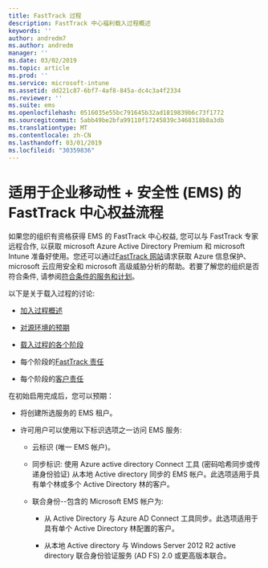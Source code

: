 ```yaml
---
title: FastTrack 过程
description: FastTrack 中心福利载入过程概述
keywords: ''
author: andredm7
ms.author: andredm
manager: ''
ms.date: 03/02/2019
ms.topic: article
ms.prod: ''
ms.service: microsoft-intune
ms.assetid: dd221c87-6bf7-4af8-845a-dc4c3a4f2334
ms.reviewer: ''
ms.suite: ems
ms.openlocfilehash: 0516035e55bc791645b32ad1819839b6c73f1772
ms.sourcegitcommit: 5abb49be2bfa99110f17245839c3468318b8a3db
ms.translationtype: MT
ms.contentlocale: zh-CN
ms.lasthandoff: 03/01/2019
ms.locfileid: "30359836"
---
```

# <a name="fasttrack-center-benefit-process-for-enterprise-mobility--security-ems"></a>适用于企业移动性 + 安全性 (EMS) 的 FastTrack 中心权益流程
如果您的组织有资格获得 EMS 的 FastTrack 中心权益, 您可以与 FastTrack 专家远程合作, 以获取 microsoft Azure Active Directory Premium 和 microsoft Intune 准备好使用。您还可以通过[FastTrack 网站](https://www.microsoft.com/fasttrack/microsoft-365/ems)请求获取 Azure 信息保护、microsoft 云应用安全和 microsoft 高级威胁分析的帮助。若要了解您的组织是否符合条件, 请参阅[符合条件的服务和计划](M365-eligible-services-and-plans.md)。


以下是关于载入过程的讨论:

-   [加入过程概述](EMS-fasttrack-benefit-overview.md)

-   [对源环境的预期](EMS-source-environment-expectations.md)

-   [载入过程的各个阶段](EMS-onboarding-phases.md)

-   每个阶段的[FastTrack 责任](EMS-fasttrack-responsibilities.md)

-   每个阶段的[客户责任](EMS-your-responsibilities.md)

在初始启用完成后，您可以预期：

-   将创建所选服务的 EMS 租户。

-   许可用户可以使用以下标识选项之一访问 EMS 服务:

    -   云标识 (唯一 EMS 帐户)。

    -   同步标识: 使用 Azure active directory Connect 工具 (密码哈希同步或传递身份验证) 从本地 Active directory 同步的 EMS 帐户。此选项适用于具有单个林或多个 Active Directory 林的客户。

    -   联合身份--包含的 Microsoft EMS 帐户为:

        -   从 Active Directory 与 Azure AD Connect 工具同步。此选项适用于具有单个 Active Directory 林配置的客户。

        -   从本地 Active directory 与 Windows Server 2012 R2 active directory 联合身份验证服务 (AD FS) 2.0 或更高版本联合。
